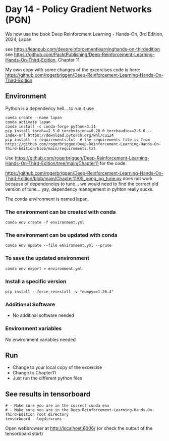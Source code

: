 # Day 14 - Policy Gradient Networks (PGN)

We now use the book Deep Reinforcment Learning - Hands-On, 3rd Edition, 2024, Lapan

see <https://leanpub.com/deepreinforcementlearninghands-on-thirdedition>
see <https://github.com/PacktPublishing/Deep-Reinforcement-Learning-Hands-On-Third-Edition>, Chapter 11

My own copy with some changes of the excercises code is here: <https://github.com/rogerbriggen/Deep-Reinforcement-Learning-Hands-On-Third-Edition>

## Environment

Python is a dependency hell... to run it use

````shell
conda create --name lapan
conda activate lapan
conda install -c conda-forge python=3.11
pip install torch==2.5.0 torchvision==0.20.0 torchaudio==2.5.0 --index-url https://download.pytorch.org/whl/cu124
pip install -r requirements.txt  # the requirements file is from https://github.com/rogerbriggen/Deep-Reinforcement-Learning-Hands-On-Third-Edition/blob/main/requirements.txt
````

Use <https://github.com/rogerbriggen/Deep-Reinforcement-Learning-Hands-On-Third-Edition/tree/main/Chapter11> for the code.

<https://github.com/rogerbriggen/Deep-Reinforcement-Learning-Hands-On-Third-Edition/blob/main/Chapter11/05_pong_pg_tune.py> does not work because of dependencies to tune... we would need to find the correct old version of tune... yay, dependency management in pyhton really sucks.

The conda environment is named lapan.

### The environment can be created with conda

````shell
conda env create -f environment.yml
````

### The environment can be updated with conda

````shell
conda env update --file environment.yml --prune
````

### To save the updated environment

````shell
conda env export > environment.yml
````

### Install a specific version

````shell
pip install --force-reinstall -v "numpy==1.26.4"
````

### Additional Software

- No additinal software needed

### Environment variables

No environment variables needed

## Run

- Change to your local copy of the excercise
- Change to Chapter11
- Just run the different python files

## See results in tensorboard

````shell
# - Make sure you are in the correct conda env
# - Make sure you are in the Deep-Reinforcement-Learning-Hands-On-Third-Edition root directory
tensorboard --logdir=runs
````

Open webbrowser at <http://localhost:6006/> (or check the output of the tensorboard start)
